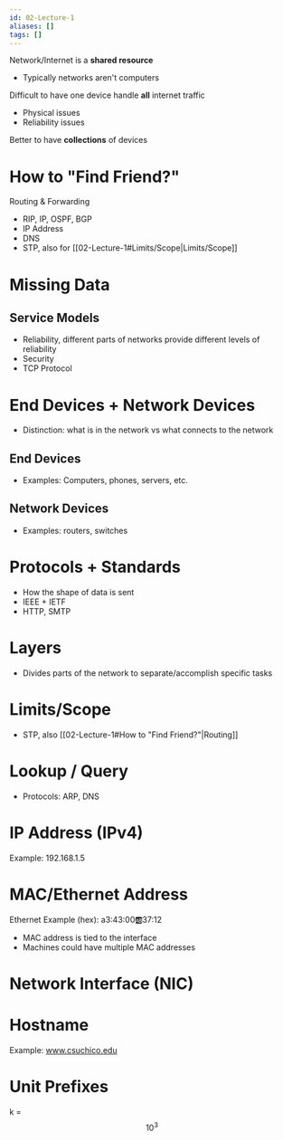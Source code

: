 ```yaml
---
id: 02-Lecture-1
aliases: []
tags: []
---
```


Network/Internet is a **shared resource**
- Typically networks aren't computers

Difficult to have one device handle **all** internet traffic
- Physical issues
- Reliability issues

Better to have **collections** of devices

# How to "Find Friend?"
Routing & Forwarding
- RIP, IP, OSPF, BGP
- IP Address
- DNS
- STP, also for [[02-Lecture-1#Limits/Scope|Limits/Scope]]

# Missing Data

## Service Models
- Reliability, different parts of networks provide different levels of reliability
- Security
- TCP Protocol

# End Devices + Network Devices
- Distinction: what is in the network vs what connects to the network

## End Devices
- Examples: Computers, phones, servers, etc.

## Network Devices
- Examples: routers, switches

# Protocols + Standards
- How the shape of data is sent
- IEEE + IETF
- HTTP, SMTP

# Layers
- Divides parts of the network to separate/accomplish specific tasks

# Limits/Scope
- STP, also [[02-Lecture-1#How to "Find Friend?"|Routing]]

# Lookup / Query
- Protocols: ARP, DNS

# IP Address (IPv4)
Example: 192.168.1.5

# MAC/Ethernet Address
Ethernet Example (hex): a3:43:00:ab:37:12
- MAC address is tied to the interface
- Machines could have multiple MAC addresses

# Network Interface (NIC)

# Hostname
Example: www.csuchico.edu

# Unit Prefixes
k = $$10^3$$
